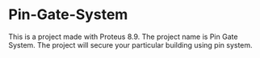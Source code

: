 # Pin-Gate-System
This is a project made with Proteus 8.9. The project name is Pin Gate System. The project will secure your particular building using pin system.
